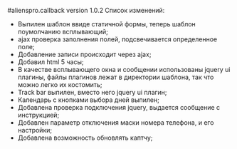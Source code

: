 #alienspro.callback version 1.0.2
Список изменений:
- Выпилен шаблон ввиде статичной формы, теперь шаблон поумолчанию всплывающий;
- ajax проверка заполнения полей, подсвечивается определенное поле;
- Добавление записи происходит через ajax;
- Добавил html 5 часы;
- В качестве всплывающего окна и сообщении использованы jquery ui плагины, файлы плагинов лежат в директории шаблона, так что можно легко их костомить;
- Track bar выпилен, вместо него jquery ui плагин;
- Календарь с кнопками выбора дней выпилен;
- Добавлена проверка подключения jquery, выдается сообщение с инструкцией;
- Добавлен параметр отключения маски номера телефона, и его настройки;
- Добавлена возможность обновлять каптчу;

